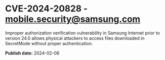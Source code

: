 # CVE-2024-20828 - mobile.security@samsung.com

Improper authorization verification vulnerability in Samsung Internet prior to version 24.0 allows physical attackers to access files downloaded in SecretMode without proper authentication.

**Publish date:** 2024-02-06
